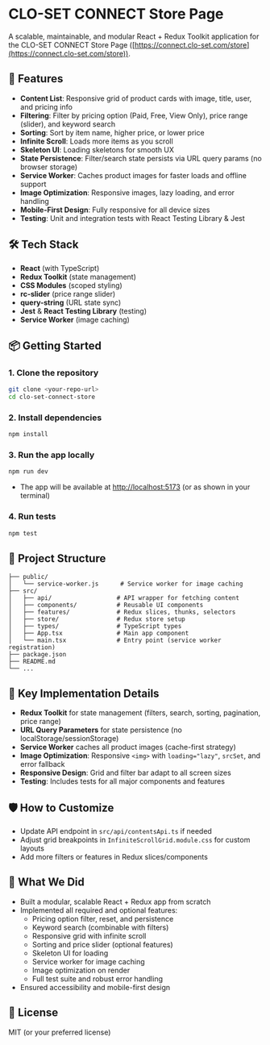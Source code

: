 # CLO-SET CONNECT Store Page

A scalable, maintainable, and modular React + Redux Toolkit application for the CLO-SET CONNECT Store Page ([https://connect.clo-set.com/store](https://connect.clo-set.com/store)).

## 🚀 Features

- **Content List**: Responsive grid of product cards with image, title, user, and pricing info
- **Filtering**: Filter by pricing option (Paid, Free, View Only), price range (slider), and keyword search
- **Sorting**: Sort by item name, higher price, or lower price
- **Infinite Scroll**: Loads more items as you scroll
- **Skeleton UI**: Loading skeletons for smooth UX
- **State Persistence**: Filter/search state persists via URL query params (no browser storage)
- **Service Worker**: Caches product images for faster loads and offline support
- **Image Optimization**: Responsive images, lazy loading, and error handling
- **Mobile-First Design**: Fully responsive for all device sizes
- **Testing**: Unit and integration tests with React Testing Library & Jest

## 🛠️ Tech Stack

- **React** (with TypeScript)
- **Redux Toolkit** (state management)
- **CSS Modules** (scoped styling)
- **rc-slider** (price range slider)
- **query-string** (URL state sync)
- **Jest** & **React Testing Library** (testing)
- **Service Worker** (image caching)

## 📦 Getting Started

### 1. **Clone the repository**
```bash
git clone <your-repo-url>
cd clo-set-connect-store
```

### 2. **Install dependencies**
```bash
npm install
```

### 3. **Run the app locally**
```bash
npm run dev
```
- The app will be available at [http://localhost:5173](http://localhost:5173) (or as shown in your terminal)

### 4. **Run tests**
```bash
npm test
```

## 📝 Project Structure

```
├── public/
│   └── service-worker.js      # Service worker for image caching
├── src/
│   ├── api/                  # API wrapper for fetching content
│   ├── components/           # Reusable UI components
│   ├── features/             # Redux slices, thunks, selectors
│   ├── store/                # Redux store setup
│   ├── types/                # TypeScript types
│   ├── App.tsx               # Main app component
│   └── main.tsx              # Entry point (service worker registration)
├── package.json
├── README.md
└── ...
```

## 🧩 Key Implementation Details

- **Redux Toolkit** for state management (filters, search, sorting, pagination, price range)
- **URL Query Parameters** for state persistence (no localStorage/sessionStorage)
- **Service Worker** caches all product images (cache-first strategy)
- **Image Optimization**: Responsive `<img>` with `loading="lazy"`, `srcSet`, and error fallback
- **Responsive Design**: Grid and filter bar adapt to all screen sizes
- **Testing**: Includes tests for all major components and features

## 🛡️ How to Customize
- Update API endpoint in `src/api/contentsApi.ts` if needed
- Adjust grid breakpoints in `InfiniteScrollGrid.module.css` for custom layouts
- Add more filters or features in Redux slices/components

## 📝 What We Did
- Built a modular, scalable React + Redux app from scratch
- Implemented all required and optional features:
  - Pricing option filter, reset, and persistence
  - Keyword search (combinable with filters)
  - Responsive grid with infinite scroll
  - Sorting and price slider (optional features)
  - Skeleton UI for loading
  - Service worker for image caching
  - Image optimization on render
  - Full test suite and robust error handling
- Ensured accessibility and mobile-first design

## 📄 License
MIT (or your preferred license)
